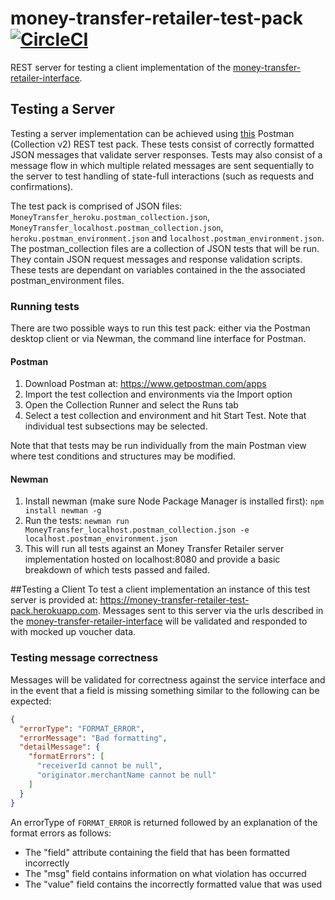 # money-transfer-retailer-test-pack [![CircleCI](https://circleci.com/gh/electrumpayments/money-transfer-retailer-test-pack/tree/master.svg?style=shield)](https://circleci.com/gh/electrumpayments/money-transfer-retailer-test-pack/tree/master)
REST server for testing a client implementation of the [money-transfer-retailer-interface](https://github.com/electrumpayments/money-transfer-retailer-interface).

## Testing a Server
Testing a server implementation can be achieved using [this](https://github.com/electrumpayments/money-transfer-retailer-test-pack/tree/master/test/postman) Postman (Collection v2) REST test pack.
These tests consist of correctly formatted JSON messages that validate server responses. Tests may also consist of a message flow in which multiple related messages are sent sequentially to the server to test handling of state-full interactions (such as requests and confirmations).  

The test pack is comprised of JSON files: `MoneyTransfer_heroku.postman_collection.json`, `MoneyTransfer_localhost.postman_collection.json`, `heroku.postman_environment.json` and `localhost.postman_environment.json`.
The postman_collection files are a collection of JSON tests that will be run. They contain JSON request messages and response validation scripts. These tests are dependant on variables contained in the the associated postman_environment files.

### Running tests

There are two possible ways to run this test pack: either via the Postman desktop client or via Newman, the command line interface for Postman.

#### Postman
1. Download Postman at: https://www.getpostman.com/apps
2. Import the test collection and environments via the Import option
3. Open the Collection Runner and select the Runs tab
4. Select a test collection and environment and hit Start Test. Note that individual test subsections may be selected.

Note that that tests may be run individually from the main Postman view where test conditions and structures may be modified.

#### Newman
1. Install newman (make sure Node Package Manager is installed first):
	`npm install newman -g`
2. Run the tests:
	`newman run MoneyTransfer_localhost.postman_collection.json -e localhost.postman_environment.json`
3. This will run all tests against an Money Transfer Retailer server implementation hosted on localhost:8080 and provide a basic breakdown of which tests passed and failed.

##Testing a Client
To test a client implementation an instance of this test server is provided at: https://money-transfer-retailer-test-pack.herokuapp.com.
Messages sent to this server via the urls described in the [money-transfer-retailer-interface](https://github.com/electrumpayments/money-transfer-retailer-interface) will be
validated and responded to with mocked up voucher data.

### Testing message correctness
Messages will be validated for correctness against the service interface and in the event that a field is missing something similar to the following can be expected:

```json
{
  "errorType": "FORMAT_ERROR",
  "errorMessage": "Bad formatting",
  "detailMessage": {
    "formatErrors": [
      "receiverId cannot be null",
      "originator.merchantName cannot be null"
    ]
  }
}
```

An errorType of `FORMAT_ERROR` is returned followed by an explanation of the format errors as follows:

* The "field"  attribute containing the field that has been formatted incorrectly
* The "msg" field contains information on what violation has occurred
* The "value" field contains the incorrectly formatted value that was used
